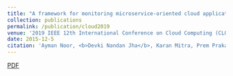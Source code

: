 ```yaml
---
title: "A framework for monitoring microservice-oriented cloud applications in heterogeneous virtualization environments"
collection: publications
permalink: /publication/cloud2019
venue: '2019 IEEE 12th International Conference on Cloud Computing (CLOUD)'
date: 2015-12-5
citation: 'Ayman Noor, <b>Devki Nandan Jha</b>, Karan Mitra, Prem Prakash Jayaraman, Arthur Souza, Rajiv Ranjan, & Schahram Dustdar. (2019). <i>2019 IEEE 12th International Conference on Cloud Computing (CLOUD)</i>. '
---
```

[PDF](https://ieeexplore.ieee.org/stamp/stamp.jsp?arnumber=8814569)

